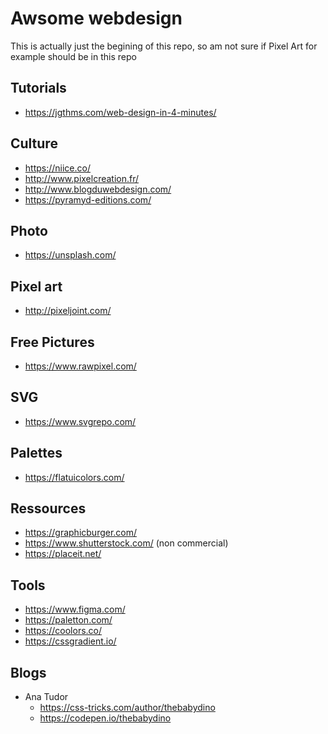 # Awsome webdesign

This is actually just the begining of this repo, so am not sure if Pixel Art for example should be in this repo

Tutorials
---

- https://jgthms.com/web-design-in-4-minutes/

Culture
---

- https://niice.co/
- http://www.pixelcreation.fr/
- http://www.blogduwebdesign.com/
- https://pyramyd-editions.com/

Photo
---

- https://unsplash.com/

Pixel art
---

- http://pixeljoint.com/

Free Pictures
---

- https://www.rawpixel.com/

SVG
---

- https://www.svgrepo.com/

Palettes
---

- https://flatuicolors.com/

Ressources
---

- https://graphicburger.com/
- https://www.shutterstock.com/ (non commercial)
- https://placeit.net/

Tools
---

- https://www.figma.com/
- https://paletton.com/
- https://coolors.co/
- https://cssgradient.io/

Blogs
---

- Ana Tudor
  - https://css-tricks.com/author/thebabydino
  - https://codepen.io/thebabydino 
